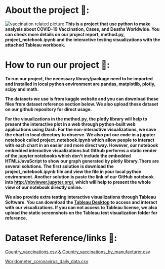# About the project 💉:

![vaccination related picture](https://publichealth.jhu.edu/sites/default/files/styles/article_feature/public/2021-07/carrying-equity-in-covid-19-vaccination-forward.png?h=f2862316&itok=C9sfEOAv)
**This is a project that use python to make analysis about COVID-19 Vaccination, Cases, and Deaths Worldwide. You can check more details on our project report, method.py, project_notebook.ipynb and the interactive testing visualizations with the attached Tableau workbook.**


# How to run our project 🏃:

**To run our project, the necessary library/package need to be imported and installed in local python environment are pandas, matplotlib, plotly, scipy and math.**

**The datasets we use is from kaggle website and you can download these files from dataset reference section below. We also upload these dataset on our github repository
for direct usage.**

**For the visualizations in the method.py, the plotly library will help to present the interactive plot in a web through python-built web applications using Dash. For the non-interactive visualizations, we save the chart in local directory to observe. We also put our code in a jupyter notebook called project_notebook.ipynb which allow people to interact with each chart in an easier and more direct way.
However, our notebook embedded interactive visualizations but Github performs a static render of the jupyter notebooks which don't include the embedded HTML/JavaScript to show our graph generated by plotly library.There are several solutions. The first solution is download the project_notebook.ipynb file and view the file in your local python environment. Another solution is paste the link of our GitHub notebook into <http://nbviewer.jupyter.org/>, which will help to present the whole view of our notebook directly online.**

**We also provide extra testing interactive visualizations through Tableau Software. You can download the [Tableau Desktop](https://www.tableau.com/) to access and interact with our visualizations. If you can not access to Tableau license, we also upload the static screenshots on the Tableau test visualization folder for reference.**


# Dataset Reference/links 📖:
[Country_vaccinations.csv & Country_vaccinations_by_manufacturer.csv ](https://www.kaggle.com/gpreda/covid-world-vaccination-progress)

[Worldometer_coronavirus_daily_data.csv](https://www.kaggle.com/josephassaker/covid19-global-dataset)
